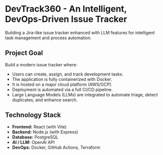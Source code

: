 # DevTrack360 - An Intelligent, DevOps-Driven Issue Tracker

Building a Jira-like issue tracker enhanced with LLM features for intelligent task management and process automation.

## Project Goal
Build a modern issue tracker where:
- Users can create, assign, and track development tasks.
- The application is fully containerized with Docker.
- It is hosted on a major cloud platform (AWS/GCP).
- Deployment is automated via a full CI/CD pipeline.
- Large Language Models (LLMs) are integrated to automate triage, detect duplicates, and enhance search.

## Technology Stack
- **Frontend:** React (with Vite)
- **Backend:** Node.js (with Express)
- **Database:** PostgreSQL
- **AI / LLM:** OpenAI API
- **DevOps:** Docker, GitHub Actions, Terraform
